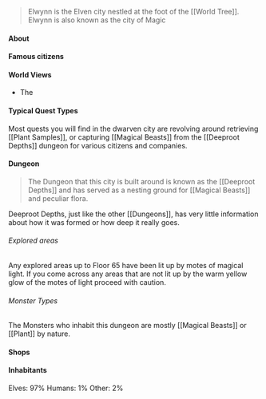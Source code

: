 > Elwynn is the Elven city nestled at the foot of the [[World Tree]]. Elwynn is also known as the city of Magic
#### About

#### Famous citizens

#### World Views
- The 
#### Typical Quest Types
Most quests you will find in the dwarven city are revolving around retrieving [[Plant Samples]], or capturing [[Magical Beasts]] from the [[Deeproot Depths]] dungeon for various citizens and companies.
#### Dungeon
> The Dungeon that this city is built around is known as the [[Deeproot Depths]] and has served as a nesting ground for [[Magical Beasts]] and peculiar flora.

Deeproot Depths, just like the other [[Dungeons]], has very little information about how it was formed or how deep it really goes. 

###### Explored areas
Any explored areas up to Floor 65 have been lit up by motes of magical light. If you come across any areas that are not lit up by the warm yellow glow of the motes of light proceed with caution.
###### Monster Types
The Monsters who inhabit this dungeon are mostly [[Magical Beasts]] or [[Plant]] by nature.
#### Shops

#### Inhabitants
Elves: 97%
Humans: 1%
Other: 2%
